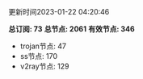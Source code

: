 更新时间2023-01-22 04:20:46

**总订阅: 73**
**总节点: 2061**
**有效节点: 346**
- trojan节点: 47
- ss节点: 170
- v2ray节点: 129
